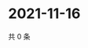 # 2021-11-16

共 0 条

<!-- BEGIN WEIBO -->
<!-- 最后更新时间 Tue Nov 16 2021 20:13:44 GMT+0800 (China Standard Time) -->

<!-- END WEIBO -->
